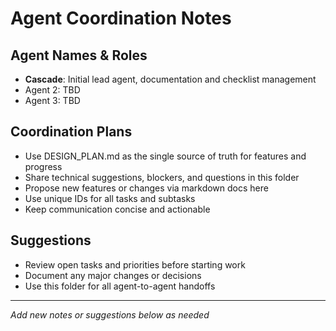 # Agent Coordination Notes

## Agent Names & Roles
- **Cascade**: Initial lead agent, documentation and checklist management
- Agent 2: TBD
- Agent 3: TBD

## Coordination Plans
- Use DESIGN_PLAN.md as the single source of truth for features and progress
- Share technical suggestions, blockers, and questions in this folder
- Propose new features or changes via markdown docs here
- Use unique IDs for all tasks and subtasks
- Keep communication concise and actionable

## Suggestions
- Review open tasks and priorities before starting work
- Document any major changes or decisions
- Use this folder for all agent-to-agent handoffs

---

*Add new notes or suggestions below as needed*

